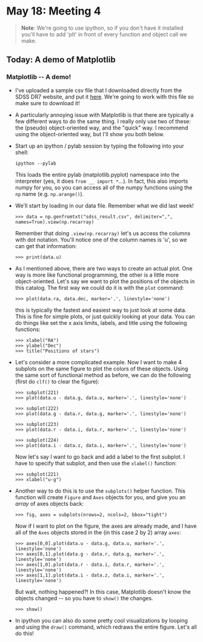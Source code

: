 # May 18: Meeting 4

> **Note**: We're going to use ipython, so if you don't have it installed you'll have to
            add 'plt' in front of every function and object call we make.

## **Today:** A demo of Matplotlib

### Matplotlib -- A demo!
*   I've uploaded a sample csv file that I downloaded directly from the SDSS DR7 website, and
    put it [here](sdss_result.csv). We're going to work with this file so make sure to download it!

*   A particularly annoying issue with Matplotlib is that there are typically a few different
    ways to do the same thing. I really only use two of these: the (pseudo) object-oriented way, 
    and the "quick" way. I recommend using the object-oriented way, but I'll show you both below.

*   Start up an ipython / pylab session by typing the following into your shell:
    
        ipython --pylab
    
    This loads the entire pylab (matplotlib.pyplot) namespace into the interpreter
    (yes, it does `from __ import *`...). In fact, this also imports numpy for you,
    so you can access all of the numpy functions using the ``np`` name (e.g. ``np.arange()``).

*   We'll start by loading in our data file. Remember what we did last week!
    
        >>> data = np.genfromtxt("sdss_result.csv", delimiter=",", names=True).view(np.recarray)
        
    Remember that doing ``.view(np.recarray)`` let's us access the columns with dot notation.
    You'll notice one of the column names is 'u', so we can get that information:
        
        >>> print(data.u)
    
*   As I mentioned above, there are two ways to create an actual plot. One way is more like 
    functional programming, the other is a little more object-oriented. Let's say we want to
    plot the positions of the objects in this catalog. The first way we could do it is with 
    the ``plot`` command:
        
        >>> plot(data.ra, data.dec, marker='.', linestyle='none')
    
    this is typically the fastest and easiest way to just look at some data. This is fine for
    simple plots, or just quickly looking at your data. You can do things like set the x axis
    limits, labels, and title using the following functions:
        
        >>> xlabel("RA")
        >>> ylabel("Dec")
        >>> title("Positions of stars")

*   Let's consider a more complicated example. Now I want to make 4 subplots on the same figure
    to plot the colors of these objects. Using the same sort of functional method as before, we
    can do the following (first do ``clf()`` to clear the figure):
        
        >>> subplot(221)
        >>> plot(data.u - data.g, data.u, marker='.', linestyle='none')
        
        >>> subplot(222)
        >>> plot(data.g - data.r, data.g, marker='.', linestyle='none')
        
        >>> subplot(223)
        >>> plot(data.r - data.i, data.r, marker='.', linestyle='none')
        
        >>> subplot(224)
        >>> plot(data.i - data.z, data.i, marker='.', linestyle='none')

    Now let's say I want to go back and add a label to the first subplot. I have to specify
    that subplot, and then use the ``xlabel()`` function:
    
        >>> subplot(221)
        >>> xlabel("u-g")

*   Another way to do this is to use the ``subplots()`` helper function. This function will
    create ``Figure`` and ``Axes`` objects for you, and give you an *array* of axes objects
    back:
        
        >>> fig, axes = subplots(nrows=2, ncols=2, bbox="tight")
    
    Now if I want to plot on the figure, the axes are already made, and I have all of the ``Axes``
    objects stored in the (in this case 2 by 2) array ``axes``:
        
        >>> axes[0,0].plot(data.u - data.g, data.u, marker='.', linestyle='none')
        >>> axes[0,1].plot(data.g - data.r, data.g, marker='.', linestyle='none')
        >>> axes[1,0].plot(data.r - data.i, data.r, marker='.', linestyle='none')
        >>> axes[1,1].plot(data.i - data.z, data.i, marker='.', linestyle='none')
    
    But wait, nothing happened?! In this case, Matplotlib doesn't know the objects changed -- 
    so you have to ``show()`` the changes.
        
        >>> show()

*   In ipython you can also do some pretty cool visualizations by looping and using the
    ``draw()`` command, which redraws the entire figure. Let's all do this!